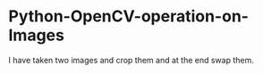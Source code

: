 # Python-OpenCV-operation-on-Images
I have taken two images and crop them and at the end swap them.
